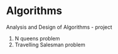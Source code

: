 # Algorithms
Analysis and Design of Algorithms - project

1. N queens problem
2. Travelling Salesman problem
